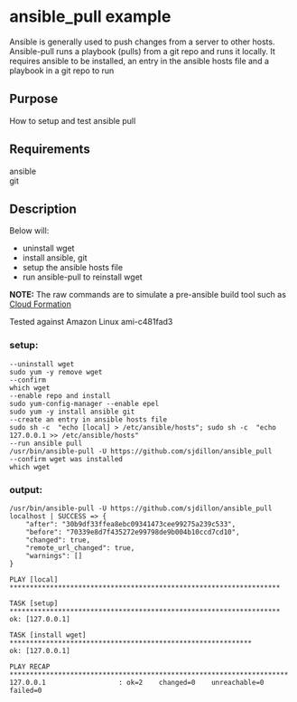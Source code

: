 # ansible_pull example
Ansible is generally used to push changes from a server to other hosts.  Ansible-pull runs a playbook (pulls) from a git repo and runs it locally.  It requires ansible to be installed, an entry in the ansible hosts file and a playbook in a git repo to run

## Purpose
How to setup and test ansible pull

## Requirements
ansible  
git

## Description
Below will: 
- uninstall wget
- install ansible, git
- setup the ansible hosts file
- run ansible-pull to reinstall wget

**NOTE:** The raw commands are to simulate a pre-ansible build tool such as [Cloud Formation](https://aws.amazon.com/cloudformation/)

Tested against Amazon Linux ami-c481fad3

### setup:
    --uninstall wget
    sudo yum -y remove wget
    --confirm
    which wget 
    --enable repo and install 
    sudo yum-config-manager --enable epel
    sudo yum -y install ansible git
    --create an entry in ansible hosts file
    sudo sh -c  "echo [local] > /etc/ansible/hosts"; sudo sh -c  "echo 127.0.0.1 >> /etc/ansible/hosts"
    --run ansible pull
    /usr/bin/ansible-pull -U https://github.com/sjdillon/ansible_pull
    --confirm wget was installed
    which wget
    
### output: 
    /usr/bin/ansible-pull -U https://github.com/sjdillon/ansible_pull
    localhost | SUCCESS => {
        "after": "30b9df33ffea8ebc09341473cee99275a239c533",
        "before": "70339e8d7f435272e99798de9b004b10ccd7cd10",
        "changed": true,
        "remote_url_changed": true,
        "warnings": []
    }

    PLAY [local] *******************************************************************

    TASK [setup] *******************************************************************
    ok: [127.0.0.1]

    TASK [install wget] ************************************************************
    ok: [127.0.0.1]

    PLAY RECAP *********************************************************************
    127.0.0.1                  : ok=2    changed=0    unreachable=0    failed=0


